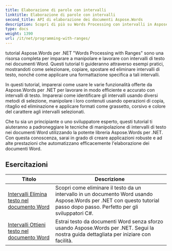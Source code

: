 ```yaml
---
title: Elaborazione di parole con intervalli
linktitle: Elaborazione di parole con intervalli
second_title: API di elaborazione dei documenti Aspose.Words
description: Scopri di più su Words Processing con intervalli in Aspose.Words per .NET. Scopri come manipolare e formattare intervalli specifici di testo nei documenti Word utilizzando tutorial passo-passo e codici di esempio.
type: docs
weight: 1390
url: /it/net/programming-with-ranges/
---
```

tutorial Aspose.Words per .NET "Words Processing with Ranges" sono una risorsa completa per imparare a manipolare e lavorare con intervalli di testo nei documenti Word. Questi tutorial ti guideranno attraverso esempi pratici, mostrandoti come selezionare, copiare, spostare ed eliminare intervalli di testo, nonché come applicare una formattazione specifica a tali intervalli.

In questi tutorial, imparerai come usare le varie funzionalità offerte da Aspose.Words per .NET per lavorare in modo efficiente e accurato con intervalli di testo. Imparerai come identificare gli intervalli usando diversi metodi di selezione, manipolare i loro contenuti usando operazioni di copia, ritaglio ed eliminazione e applicare formati come grassetto, corsivo e colore del carattere agli intervalli selezionati.

Che tu sia un principiante o uno sviluppatore esperto, questi tutorial ti aiuteranno a padroneggiare le tecniche di manipolazione di intervalli di testo nei documenti Word utilizzando la potente libreria Aspose.Words per .NET. Con questa conoscenza, sarai in grado di creare applicazioni robuste e ad alte prestazioni che automatizzano efficacemente l'elaborazione dei documenti Word.

 ## Esercitazioni
| Titolo | Descrizione |
| --- | --- |
| [Intervalli Elimina testo nel documento Word](./ranges-delete-text/) | Scopri come eliminare il testo da un intervallo in un documento Word usando Aspose.Words per .NET con questo tutorial passo dopo passo. Perfetto per gli sviluppatori C#. |
| [Intervalli Ottieni testo nel documento Word](./ranges-get-text/) | Estrai testo da documenti Word senza sforzo usando Aspose.Words per .NET. Segui la nostra guida dettagliata per iniziare con facilità. |